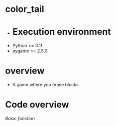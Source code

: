 # color_tail
- # __Execution environment__
- Python >= 3.11
- pygame >= 2.5.0

# __overview__
- A game where you erase blocks

# __Code overview__

_Basic function_
